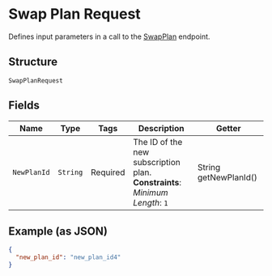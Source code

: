
# Swap Plan Request

Defines input parameters in a call to the
[SwapPlan](/doc/api/subscriptions.md#swap-plan) endpoint.

## Structure

`SwapPlanRequest`

## Fields

| Name | Type | Tags | Description | Getter |
|  --- | --- | --- | --- | --- |
| `NewPlanId` | `String` | Required | The ID of the new subscription plan.<br>**Constraints**: *Minimum Length*: `1` | String getNewPlanId() |

## Example (as JSON)

```json
{
  "new_plan_id": "new_plan_id4"
}
```

